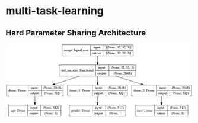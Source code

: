 # multi-task-learning

## Hard Parameter Sharing Architecture
![](images/hard_params_shared_model.png)
